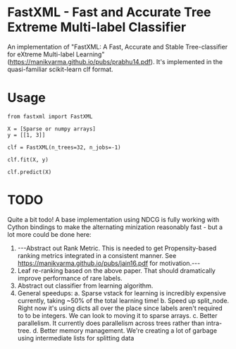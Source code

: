 FastXML - Fast and Accurate Tree Extreme Multi-label Classifier
===

An implementation of "FastXML: A Fast, Accurate and Stable Tree-classifier for eXtreme Multi-label Learning" (https://manikvarma.github.io/pubs/prabhu14.pdf).  It's implemented in the quasi-familiar scikit-learn clf format.

Usage
===

    from fastxml import FastXML

    X = [Sparse or numpy arrays]
    y = [[1, 3]]

    clf = FastXML(n_trees=32, n_jobs=-1)

    clf.fit(X, y)

    clf.predict(X)

TODO
===

Quite a bit todo!  A base implementation using NDCG is fully working with Cython bindings to make the alternating minization reasonably fast - but a lot more could be done here:

1. ---Abstract out Rank Metric.  This is needed to get Propensity-based ranking metrics integrated in a consistent manner.  See https://manikvarma.github.io/pubs/jain16.pdf for motivation.---
2. Leaf re-ranking based on the above paper.  That should dramatically improve performance of rare labels.
3. Abstract out classifier from learning algorithm.
4. General speedups:
    a. Sparse vstack for learning is incredibly expensive currently, taking ~50% of the total learning time!
    b. Speed up split_node.  Right now it's using dicts all over the place since labels aren't required to to be integers.  We can look to moving it to sparse arrays.
    c. Better parallelism.  It currently does parallelism across trees rather than intra-tree.
    d. Better memory management.  We're creating a lot of garbage using intermediate lists for splitting data


